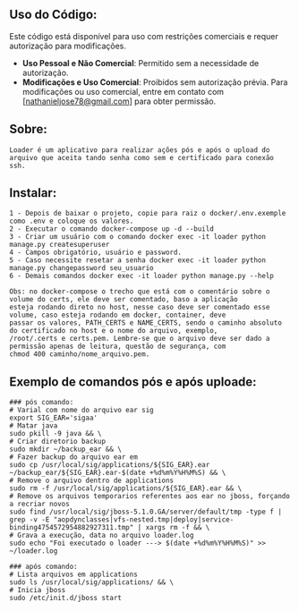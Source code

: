 ## Uso do Código:
Este código está disponível para uso com restrições comerciais e requer autorização para modificações.

- **Uso Pessoal e Não Comercial**: Permitido sem a necessidade de autorização.
- **Modificações e Uso Comercial**: Proibidos sem autorização prévia. Para modificações ou uso comercial, entre em contato com [nathanieljose78@gmail.com] para obter permissão.

## Sobre:
```
Loader é um aplicativo para realizar ações pós e após o upload do arquivo que aceita tando senha como sem e certificado para conexão ssh.
```

## Instalar:
```
1 - Depois de baixar o projeto, copie para raiz o docker/.env.exemple como .env e coloque os valores.
2 - Executar o comando docker-compose up -d --build
3 - Criar um usuário com o comando docker exec -it loader python manage.py createsuperuser
4 - Campos obrigatório, usuário e password.
5 - Caso necessite resetar a senha docker exec -it loader python manage.py changepassword seu_usuario
6 - Demais comandos docker exec -it loader python manage.py --help

Obs: no docker-compose o trecho que está com o comentário sobre o volume do certs, ele deve ser comentado, baso a aplicação
esteja rodando direto no host, nesse caso deve ser comentado esse volume, caso esteja rodando em docker, container, deve
passar os valores, PATH_CERTS e NAME_CERTS, sendo o caminho absoluto do certificado no host e o nome do arquivo, exemplo,
/root/.certs e certs.pem. Lembre-se que o arquivo deve ser dado a permissão apenas de leitura, questão de segurança, com
chmod 400 caminho/nome_arquivo.pem.
```

## Exemplo de comandos pós e após uploade:
```
### pós comando:
# Varial com nome do arquivo ear sig
export SIG_EAR='sigaa'
# Matar java
sudo pkill -9 java && \
# Criar diretorio backup
sudo mkdir ~/backup_ear && \
# Fazer backup do arquivo ear em 
sudo cp /usr/local/sig/applications/${SIG_EAR}.ear ~/backup_ear/${SIG_EAR}.ear-$(date +%d%m%Y%H%M%S) && \
# Remove o arquivo dentro de applications
sudo rm -f /usr/local/sig/applications/${SIG_EAR}.ear && \
# Remove os arquivos temporarios referentes aos ear no jboss, forçando a recriar novos
sudo find /usr/local/sig/jboss-5.1.0.GA/server/default/tmp -type f | grep -v -E "aopdynclasses|vfs-nested.tmp|deploy|service-binding4754572954882927311.tmp" | xargs rm -f && \
# Grava a execução, data no arquivo loader.log
sudo echo "Foi executado o loader ---> $(date +%d%m%Y%H%M%S)" >> ~/loader.log

### após comando:
# Lista arquivos em applications
sudo ls /usr/local/sig/applications/ && \
# Inicia jboss
sudo /etc/init.d/jboss start
```